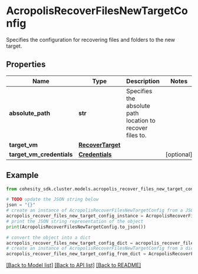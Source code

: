 # AcropolisRecoverFilesNewTargetConfig

Specifies the configuration for recovering files and folders to the new target.

## Properties

Name | Type | Description | Notes
------------ | ------------- | ------------- | -------------
**absolute_path** | **str** | Specifies the absolute path location to recover files to. | 
**target_vm** | [**RecoverTarget**](RecoverTarget.md) |  | 
**target_vm_credentials** | [**Credentials**](Credentials.md) |  | [optional] 

## Example

```python
from cohesity_sdk.cluster.models.acropolis_recover_files_new_target_config import AcropolisRecoverFilesNewTargetConfig

# TODO update the JSON string below
json = "{}"
# create an instance of AcropolisRecoverFilesNewTargetConfig from a JSON string
acropolis_recover_files_new_target_config_instance = AcropolisRecoverFilesNewTargetConfig.from_json(json)
# print the JSON string representation of the object
print(AcropolisRecoverFilesNewTargetConfig.to_json())

# convert the object into a dict
acropolis_recover_files_new_target_config_dict = acropolis_recover_files_new_target_config_instance.to_dict()
# create an instance of AcropolisRecoverFilesNewTargetConfig from a dict
acropolis_recover_files_new_target_config_from_dict = AcropolisRecoverFilesNewTargetConfig.from_dict(acropolis_recover_files_new_target_config_dict)
```
[[Back to Model list]](../README.md#documentation-for-models) [[Back to API list]](../README.md#documentation-for-api-endpoints) [[Back to README]](../README.md)


